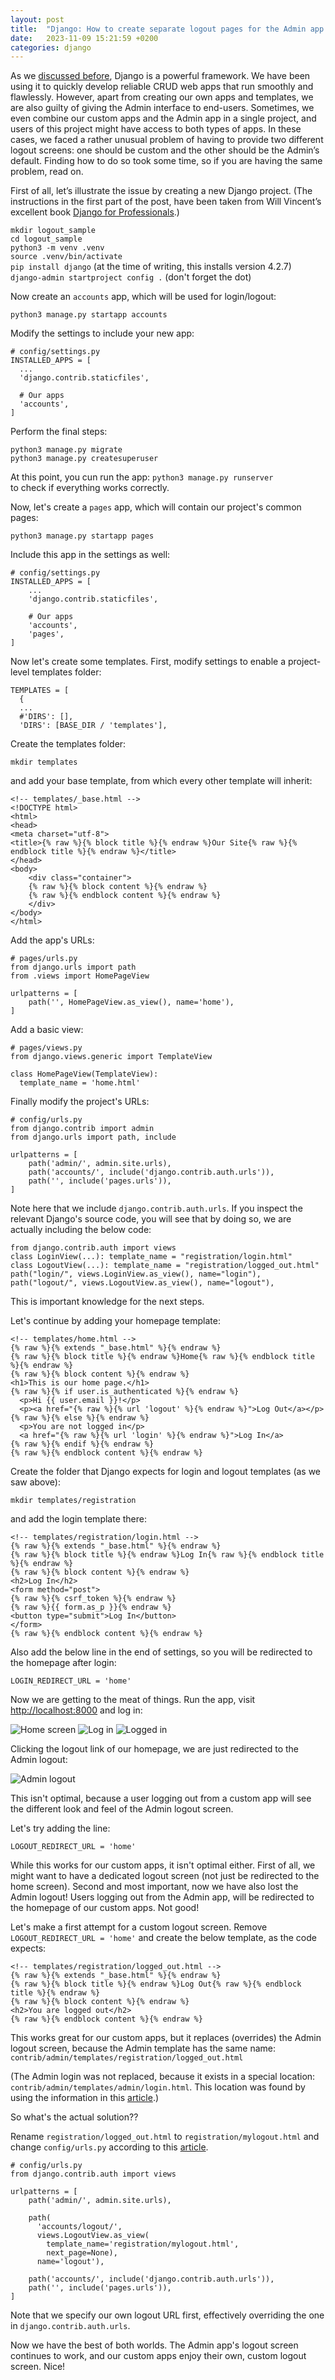 ```yaml
---
layout: post
title:  "Django: How to create separate logout pages for the Admin app and your own apps"
date:   2023-11-09 15:21:59 +0200
categories: django
---
```

As we [discussed before][discussed-before], Django is a powerful framework. We have been using it to quickly develop reliable CRUD web apps that run smoothly and flawlessly. However, apart from creating our own apps and templates, we are also guilty of giving the Admin interface to end-users. Sometimes, we even combine our custom apps and the Admin app in a single project, and users of this project might have access to both types of apps. In these cases, we faced a rather unusual problem of having to provide two different logout screens: one should be custom and the other should be the Admin’s default. Finding how to do so took some time, so if you are having the same problem, read on.

First of all, let’s illustrate the issue by creating a new Django project. (The instructions in the first part of the post, have been taken from Will Vincent’s excellent book [Django for Professionals][django-for-professionals].)

`mkdir logout_sample`   
`cd logout_sample`   
`python3 -m venv .venv`   
`source .venv/bin/activate`   
`pip install django` (at the time of writing, this installs version 4.2.7)   
`django-admin startproject config .` (don't forget the dot)

Now create an `accounts` app, which will be used for login/logout:   

`python3 manage.py startapp accounts`

Modify the settings to include your new app:

    # config/settings.py
    INSTALLED_APPS = [
      ...
      'django.contrib.staticfiles',

      # Our apps
      'accounts',
    ]

Perform the final steps:

`python3 manage.py migrate`   
`python3 manage.py createsuperuser`

At this point, you cun run the app: `python3 manage.py runserver`   
to check if everything works correctly.

Now, let's create a `pages` app, which will contain our project's common pages:   

`python3 manage.py startapp pages`   

Include this app in the settings as well:

    # config/settings.py
    INSTALLED_APPS = [
        ...
        'django.contrib.staticfiles',

        # Our apps
        'accounts',
        'pages',
    ]

Now let's create some templates. First, modify settings to enable a project-level templates folder:

    TEMPLATES = [
      {
      ...
      #'DIRS': [],
      'DIRS': [BASE_DIR / 'templates'],

Create the templates folder:   

`mkdir templates`   

and add your base template, from which every other template will inherit:

    <!-- templates/_base.html -->   
    <!DOCTYPE html>
    <html>
    <head>
    <meta charset="utf-8">
    <title>{% raw %}{% block title %}{% endraw %}Our Site{% raw %}{% endblock title %}{% endraw %}</title>
    </head>
    <body>
        <div class="container">
        {% raw %}{% block content %}{% endraw %}
        {% raw %}{% endblock content %}{% endraw %}
        </div>
    </body>
    </html>

Add the app's URLs:

    # pages/urls.py
    from django.urls import path
    from .views import HomePageView

    urlpatterns = [
        path('', HomePageView.as_view(), name='home'),
    ]

Add a basic view:

    # pages/views.py
    from django.views.generic import TemplateView

    class HomePageView(TemplateView):
      template_name = 'home.html'

Finally modify the project's URLs:

    # config/urls.py
    from django.contrib import admin
    from django.urls import path, include

    urlpatterns = [
        path('admin/', admin.site.urls),
        path('accounts/', include('django.contrib.auth.urls')),
        path('', include('pages.urls')),
    ]

Note here that we include `django.contrib.auth.urls`. If you inspect the relevant Django's source code, you will see that by doing so, we are actually including the below code:

    from django.contrib.auth import views
    class LoginView(...): template_name = "registration/login.html"
    class LogoutView(...): template_name = "registration/logged_out.html"
    path("login/", views.LoginView.as_view(), name="login"),
    path("logout/", views.LogoutView.as_view(), name="logout"),

This is important knowledge for the next steps.

Let's continue by adding your homepage template:

    <!-- templates/home.html -->
    {% raw %}{% extends "_base.html" %}{% endraw %}
    {% raw %}{% block title %}{% endraw %}Home{% raw %}{% endblock title %}{% endraw %}
    {% raw %}{% block content %}{% endraw %}
    <h1>This is our home page.</h1>
    {% raw %}{% if user.is_authenticated %}{% endraw %}
      <p>Hi {{ user.email }}!</p>
      <p><a href="{% raw %}{% url 'logout' %}{% endraw %}">Log Out</a></p>
    {% raw %}{% else %}{% endraw %}
      <p>You are not logged in</p>
      <a href="{% raw %}{% url 'login' %}{% endraw %}">Log In</a>
    {% raw %}{% endif %}{% endraw %}
    {% raw %}{% endblock content %}{% endraw %}

Create the folder that Django expects for login and logout templates (as we saw above):
  
`mkdir templates/registration`    

and add the login template there:

    <!-- templates/registration/login.html -->
    {% raw %}{% extends "_base.html" %}{% endraw %}
    {% raw %}{% block title %}{% endraw %}Log In{% raw %}{% endblock title %}{% endraw %}
    {% raw %}{% block content %}{% endraw %}
    <h2>Log In</h2>
    <form method="post">
    {% raw %}{% csrf_token %}{% endraw %}
    {% raw %}{{ form.as_p }}{% endraw %}
    <button type="submit">Log In</button>
    </form>
    {% raw %}{% endblock content %}{% endraw %}

Also add the below line in the end of settings, so you will be redirected to the homepage after login:

`LOGIN_REDIRECT_URL = 'home'`   

Now we are getting to the meat of things. Run the app, visit [http://localhost:8000][localhost] and log in:

![Home screen](/agouliel.github.io/docs/assets/1.png)
![Log in](/agouliel.github.io/docs/assets/2.png)
![Logged in](/agouliel.github.io/docs/assets/3.png)

Clicking the logout link of our homepage, we are just redirected to the Admin logout:

![Admin logout](/agouliel.github.io/docs/assets/4.png)

This isn't optimal, because a user logging out from a custom app will see the different look and feel of the Admin logout screen.

Let's try adding the line:

`LOGOUT_REDIRECT_URL = 'home'`   

While this works for our custom apps, it isn't optimal either. First of all, we might want to have a dedicated logout screen (not just be redirected to the home screen). Second and most important, now we have also lost the Admin logout! Users logging out from the Admin app, will be redirected to the homepage of our custom apps. Not good!

Let's make a first attempt for a custom logout screen. Remove `LOGOUT_REDIRECT_URL = 'home'` and create the below template, as the code expects:

    <!-- templates/registration/logged_out.html -->
    {% raw %}{% extends "_base.html" %}{% endraw %}
    {% raw %}{% block title %}{% endraw %}Log Out{% raw %}{% endblock title %}{% endraw %}
    {% raw %}{% block content %}{% endraw %}
    <h2>You are logged out</h2>
    {% raw %}{% endblock content %}{% endraw %}

This works great for our custom apps, but it replaces (overrides) the Admin logout screen, because the Admin template has the same name: `contrib/admin/templates/registration/logged_out.html`

(The Admin login was not replaced, because it exists in a special location: `contrib/admin/templates/admin/login.html`. This location was found by using the information in this [article].)

So what's the actual solution??

Rename `registration/logged_out.html` to `registration/mylogout.html`
and change `config/urls.py` according to this [article][article2].

    # config/urls.py
    from django.contrib.auth import views

    urlpatterns = [
        path('admin/', admin.site.urls),

        path(
          'accounts/logout/',
          views.LogoutView.as_view(
            template_name='registration/mylogout.html',
            next_page=None),
          name='logout'),

        path('accounts/', include('django.contrib.auth.urls')),
        path('', include('pages.urls')),
    ]

Note that we specify our own logout URL first, effectively overriding the one in `django.contrib.auth.urls`.

Now we have the best of both worlds. The Admin app's logout screen continues to work, and our custom apps enjoy their own, custom logout screen. Nice!

[discussed-before]: http://agouliel.github.io/sharepoint/2022/11/18/how-did-we-make-transition-from-desktop-web.html
[django-for-professionals]: https://djangoforprofessionals.com
[localhost]: http://localhost:8000
[article]: https://stackoverflow.com/questions/19919547/where-can-i-find-the-source-file-of-admin-site-urls
[article2]: https://stackoverflow.com/questions/59692899/using-loginview-and-logoutview-with-custom-templates]
